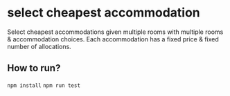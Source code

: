 # select cheapest accommodation

Select cheapest accommodations given multiple rooms with multiple rooms  &amp; accommodation choices. Each accommodation has a fixed price & fixed number of allocations.

## How to run? 
`npm install`
`npm run test`
